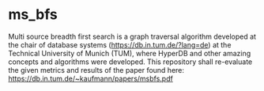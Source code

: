 # ms_bfs
Multi source breadth first search is a graph traversal algorithm developed at the chair of database systems (https://db.in.tum.de/?lang=de) at the Technical University of Munich (TUM), where HyperDB and other amazing concepts and algorithms were developed. This repository shall re-evaluate the given metrics and results of the paper found here: https://db.in.tum.de/~kaufmann/papers/msbfs.pdf 
